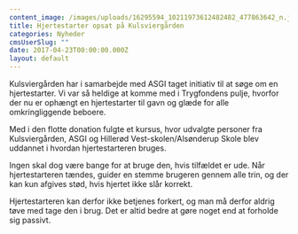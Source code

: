 ```yaml
---
content_image: /images/uploads/16295594_10211973612482482_477863642_n.jpg
title: Hjertestarter opsat på Kulsviergården
categories: Nyheder
cmsUserSlug: ""
date: 2017-04-23T00:00:00.000Z
layout: default
---
```


Kulsviergården har i samarbejde med ASGI taget initiativ til at søge om en hjertestarter. Vi var så heldige at komme med i Trygfondens pulje, hvorfor der nu er ophængt en hjertestarter til gavn og glæde for alle omkringliggende beboere. 

Med i den flotte donation fulgte et kursus, hvor udvalgte personer fra Kulsviergården, ASGI og Hillerød Vest-skolen/Alsønderup Skole blev uddannet i hvordan hjertestarteren bruges.

Ingen skal dog være bange for at bruge den, hvis tilfældet er ude. Når hjertestarteren tændes, guider en stemme brugeren gennem alle trin, og der kan kun afgives stød, hvis hjertet ikke slår korrekt.

Hjertestarteren kan derfor ikke betjenes forkert, og man må derfor aldrig tøve med tage den i brug. Det er altid bedre at gøre noget end at forholde sig passivt. 
